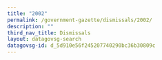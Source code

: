 ```yaml
---
title: "2002"
permalink: /government-gazette/dismissals/2002/
description: ""
third_nav_title: Dismissals
layout: datagovsg-search
datagovsg-id: d_5d910e56f245207740290bc36b30809c
---
```

